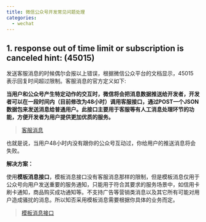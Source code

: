 ```yaml
---
title: 微信公众号开发常见问题处理
categories:
  - wechat
---
```


## 1. response out of time limit or subscription is canceled hint: (45015)

发送客服消息的时候偶尔会报以上错误，根据微信公众平台的文档显示，45015 表示回复时间超过限制。客服消息的官方定义如下:

**当用户和公众号产生特定动作的交互时，微信将会把消息数据推送给开发者，开发者可以在一段时间内（目前修改为48小时）调用客服接口，通过POST一个JSON数据包来发送消息给普通用户。此接口主要用于客服等有人工消息处理环节的功能，方便开发者为用户提供更加优质的服务。**

> [客服消息](https://mp.weixin.qq.com/wiki?t=resource/res_main&id=mp1421140547)

也就是说，当用户48小时内没有跟你的公众号互动过，你给用户的推送消息将会失败。

**解决方案：**

使用**模板消息接口**，模板消息接口没有客服消息那样的限制，但是模板消息仅用于公众号向用户发送重要的服务通知，只能用于符合其要求的服务场景中，如信用卡刷卡通知，商品购买成功通知等。不支持广告等营销类消息以及其它所有可能对用户造成骚扰的消息。所以知否采用模板消息需要根据你具体的业务而定。

> [模板消息接口](https://mp.weixin.qq.com/wiki?t=resource/res_main&id=mp1433751277)
